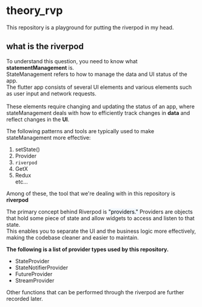 # theory_rvp

This repository is a playground for putting the riverpod in my head.

## what is the riverpod
To understand this question, you need to know what **statementManagement** is.  <br>
StateManagement refers to how to manage the data and UI status of the app.<br>
The flutter app consists of several UI elements and various elements such as user input and network requests. <br><br>
These elements require changing and updating the status of an app, where stateManagement deals with how to efficiently track changes in **data** and reflect changes in the **UI**.<br>

The following patterns and tools are typically used to make stateManagement more effective:

1. setState()
2. Provider
3. `riverpod`
4. GetX
5. Redux<br>
etc...<br>

Among of these, the tool that we're dealing with in this repository is **riverpod**

The primary concept behind Riverpod is <mark style= 'background-color: #f1f8ff'> "providers." </mark> Providers are objects that hold some piece of state and allow widgets to access and listen to that state.<br>
This enables you to separate the UI and the business logic more effectively, making the codebase cleaner and easier to maintain.

**The following is a list of provider types used by this repository.**

* StateProvider
* StateNotifierProvider
* FutureProvider
* StreamProvider

Other functions that can be performed through the riverpod are further recorded later.
